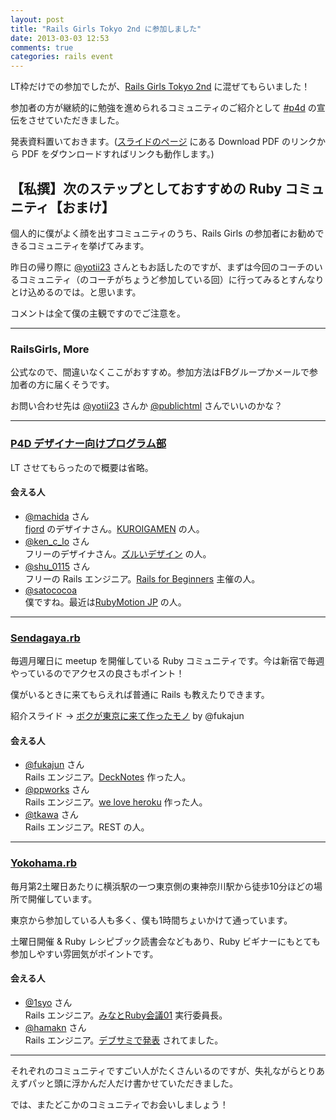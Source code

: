 ```yaml
---
layout: post
title: "Rails Girls Tokyo 2nd に参加しました"
date: 2013-03-03 12:53
comments: true
categories: rails event
---
```

LT枠だけでの参加でしたが、[Rails Girls Tokyo 2nd](http://railsgirls.com/tokyo) に混ぜてもらいました！

参加者の方が継続的に勉強を進められるコミュニティのご紹介として [#p4d](http://prog4designer.github.com/) の宣伝をさせていただきました。

発表資料置いておきます。([スライドのページ](https://speakerdeck.com/satococoa/p4d-rails-girls-tokyo-2nd) にある Download PDF のリンクから PDF をダウンロードすればリンクも動作します。)

<script async class="speakerdeck-embed" data-id="b3a93dc064cc013060a912313916f057" data-ratio="1.2994923857868" src="//speakerdeck.com/assets/embed.js"></script>


## 【私撰】次のステップとしておすすめの Ruby コミュニティ【おまけ】

個人的に僕がよく顔を出すコミュニティのうち、Rails Girls の参加者にお勧めできるコミュニティを挙げてみます。

昨日の帰り際に [@yotii23](https://twitter.com/yotii23) さんともお話したのですが、まずは今回のコーチのいるコミュニティ（のコーチがちょうど参加している回）に行ってみるとすんなりとけ込めるのでは。と思います。

コメントは全て僕の主観ですのでご注意を。

----

### RailsGirls, More

公式なので、間違いなくここがおすすめ。参加方法はFBグループかメールで参加者の方に届くそうです。

お問い合わせ先は [@yotii23](https://twitter.com/yotii23) さんか [@publichtml](https://twitter.com/publichtml) さんでいいのかな？

----

### [P4D デザイナー向けプログラム部](http://prog4designer.github.com/)
LT させてもらったので概要は省略。

#### 会える人
- [@machida](http://twitter.com/machida) さん  
[fjord](http://fjord.jp) のデザイナさん。[KUROIGAMEN](http://kuroigamen.com) の人。
- [@ken_c_lo](http://twitter.com/ken_c_lo) さん  
フリーのデザイナさん。[ズルいデザイン](https://speakerdeck.com/ken_c_lo/zurui-design) の人。
- [@shu_0115](https://twitter.com/shu_0115) さん  
フリーの Rails エンジニア。[Rails for Beginners](http://rails4beginners.github.com/home/) 主催の人。
- [@satococoa](http://twitter.com/satococoa)  
僕ですね。最近は[RubyMotion JP](http://rubymotion.jp) の人。

----

### [Sendagaya.rb](https://ishikitakai.com/groups/1)

毎週月曜日に meetup を開催している Ruby コミュニティです。今は新宿で毎週やっているのでアクセスの良さもポイント！

僕がいるときに来てもらえれば普通に Rails も教えたりできます。

紹介スライド -> [ボクが東京に来て作ったモノ](http://decknotes.com/slides/17) by @fukajun


#### 会える人
- [@fukajun](http://twitter.com/fukajun) さん  
Rails エンジニア。[DeckNotes](http://decknotes.com/) 作った人。
- [@ppworks](http://twitter.com/ppworks) さん  
Rails エンジニア。[we love heroku](http://welove.herokuapp.com) 作った人。
- [@tkawa](https://twitter.com/tkawa) さん  
Rails エンジニア。REST の人。

----

### [Yokohama.rb](http://bukt.org/groups/3)

毎月第2土曜日あたりに横浜駅の一つ東京側の東神奈川駅から徒歩10分ほどの場所で開催しています。

東京から参加している人も多く、僕も1時間ちょいかけて通っています。

土曜日開催 & Ruby レシピブック読書会などもあり、Ruby ビギナーにもとても参加しやすい雰囲気がポイントです。

#### 会える人
- [@1syo](https://twitter.com/1syo) さん    
Rails エンジニア。[みなとRuby会議01](http://regional.rubykaigi.org/minato01) 実行委員長。
- [@hamakn](https://twitter.com/hamakn) さん  
Rails エンジニア。[デブサミで発表](http://d.hatena.ne.jp/hamakn/20130217) されてました。

----

それぞれのコミュニティですごい人がたくさんいるのですが、失礼ながらとりあえずパッと頭に浮かんだ人だけ書かせていただきました。

では、またどこかのコミュニティでお会いしましょう！
